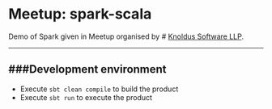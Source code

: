 Meetup: spark-scala
========================

Demo of Spark given in Meetup organised by # [Knoldus Software LLP](http://www.knoldus.com/home.knol).

-----------------------------------------------------------------------
###Development environment
-----------------------------------------------------------------------
* Execute `sbt clean compile` to build the product
* Execute `sbt run` to execute the product
